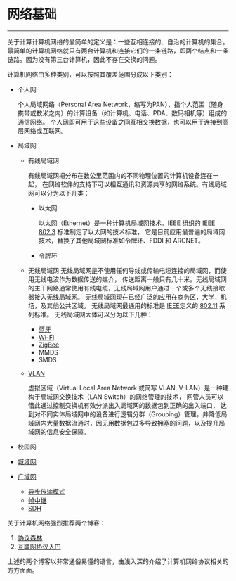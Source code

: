 # 网络基础

---

关于计算计算机网络的最简单的定义是：一些互相连接的、自治的计算机的集合。
最简单的计算机网络就只有两台计算机和连接它们的一条链路，即两个结点和一条
链路。因为没有第三台计算机，因此不存在交换的问题。

计算机网络由多种类别，可以按照其覆盖范围分成以下类别：

 * 个人网

   个人局域网络（Personal Area Network，缩写为PAN），指个人范围（随身携带或数米之内）的计算设备（如计算机、电话、PDA、数码相机等）组成的通信网络。
个人网即可用于这些设备之间互相交换数据，也可以用于连接到高层网络或互联网。

 * 局域网

   * 有线局域网

       有线局域网把分布在数公里范围内的不同物理位置的计算机设备连在一起，
在网络软件的支持下可以相互通讯和资源共享的网络系统。有线局域网可以分为以下几类：
       * 以太网

           以太网（Ethernet）是一种计算机局域网技术。IEEE 组织的 [IEEE 802.3](https://en.wikipedia.org/wiki/IEEE_802.3) 标准制定了以太网的技术标准，
它是目前应用最普遍的局域网技术，替换了其他局域网标准如令牌环、FDDI 和 ARCNET。

       * 令牌环

   * 无线局域网
       无线局域网是不使用任何导线或传输电缆连接的局域网，而使用无线电波作为数据传送的媒介，
传送距离一般只有几十米。无线局域网的主干网路通常使用有线电缆，无线局域网用户通过一个或多个无线接取器接入无线局域网。
无线局域网现在已经广泛的应用在商务区，大学，机场，及其他公共区域。
无线局域网最通用的标准是 [IEEE](https://zh.wikipedia.org/wiki/IEEE)定义的 [802.11](https://zh.wikipedia.org/wiki/IEEE_802.11) 系列标准。
       无线局域网大体可以分为以下几种：
       * [蓝牙](https://en.wikipedia.org/wiki/Bluetooth)
       * [Wi-Fi](https://zh.wikipedia.org/wiki/Wi-Fi)
       * [ZigBee](https://zh.wikipedia.org/wiki/ZigBee)
       * MMDS
       * SMDS

   * [VLAN](https://en.wikipedia.org/wiki/Virtual_LAN)

       虚拟区域（Virtual Local Area Network 或简写 VLAN, V-LAN）是一种建构于局域网交换技术（LAN Switch）的网络管理的技术，
网管人员可以借此通过控制交换机有效分派出入局域网的数据包到正确的出入端口，
达到对不同实体局域网中的设备进行逻辑分群（Grouping）管理，并降低局域网内大量数据流通时，因无用数据包过多导致拥塞的问题，以及提升局域网的信息安全保障。

 * 校园网

 * [城域网](https://zh.wikipedia.org/wiki/城域网)

 * [广域网](https://zh.wikipedia.org/wiki/广域网)

    * [异步传输模式](https://zh.wikipedia.org/wiki/异步传输模式)
    * [帧中继](https://zh.wikipedia.org/wiki/帧中继)
    * [SDH](https://zh.wikipedia.org/wiki/SDH)


关于计算机网络强烈推荐两个博客：

1. [协议森林](http://www.cnblogs.com/vamei/archive/2012/12/05/2802811.html)
2. [互联网协议入门](http://www.ruanyifeng.com/blog/2012/05/internet_protocol_suite_part_i.html)

上述的两个博客以非常通俗易懂的语言，由浅入深的介绍了计算机网络协议相关的
方方面面。
